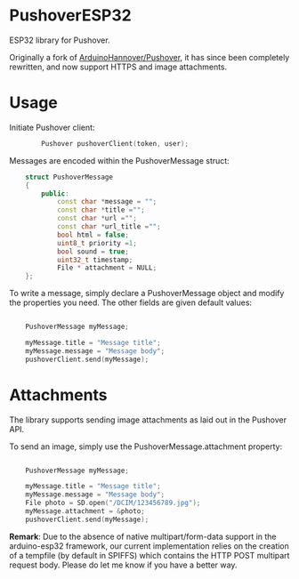 # PushoverESP32

ESP32 library for Pushover.

Originally a fork of [ArduinoHannover/Pushover](https://github.com/ArduinoHannover/Pushover), it has since been completely rewritten, and now support HTTPS and image attachments.

# Usage

Initiate Pushover client:
```cpp
        Pushover pushoverClient(token, user);
```


Messages are encoded within the PushoverMessage struct:

```cpp
    struct PushoverMessage
    {
        public:
            const char *message = "";
            const char *title ="";
            const char *url ="";
            const char *url_title ="";
            bool html = false;
            uint8_t priority =1;
            bool sound = true;
            uint32_t timestamp;
            File * attachment = NULL;
    };
```

To write a message, simply declare a PushoverMessage object and modify the properties you need. The other fields are given default values:

```cpp

    PushoverMessage myMessage;

    myMessage.title = "Message title";
    myMessage.message = "Message body";
    pushoverClient.send(myMessage);
```


# Attachments

The library supports sending image attachments as laid out in the Pushover API.

To send an image, simply use the PushoverMessage.attachment property:

```cpp

    PushoverMessage myMessage;

    myMessage.title = "Message title";
    myMessage.message = "Message body";
    File photo = SD.open("/DCIM/123456789.jpg");
    myMessage.attachment = &photo;
    pushoverClient.send(myMessage);
```



**Remark**: Due to the absence of native multipart/form-data support in the arduino-esp32 framework, our current implementation relies on the creation of a tempfile (by default in SPIFFS) which contains the HTTP POST multipart request body. Please do let me know if you have a better way.
